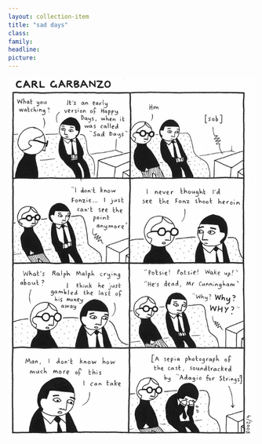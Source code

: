 ```yaml
---
layout: collection-item
title: "sad days"
class:	
family:
headline:
picture:
---
```


![sad days](/assets/img/garbanzo/2008/sad-days-900w.jpg)
